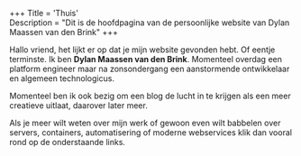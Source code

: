 +++
Title = 'Thuis'  
Description = "Dit is de hoofdpagina van de persoonlijke website van Dylan Maassen van den Brink"
+++

Hallo vriend, het lijkt er op dat je mijn website gevonden hebt. Of eentje terminste. Ik ben **Dylan Maassen van den Brink**. Momenteel overdag een platform engineer maar na zonsondergang een aanstormende ontwikkelaar en algemeen technologicus.  
 
Momenteel ben ik ook bezig om een blog de lucht in te krijgen als een meer creatieve uitlaat, daarover later meer.  

Als je meer wilt weten over mijn werk of gewoon even wilt babbelen over servers, containers, automatisering of moderne webservices klik dan vooral rond op de onderstaande links.  